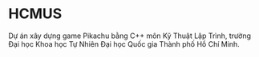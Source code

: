 # HCMUS
Dự án xây dựng game Pikachu bằng C++ môn Kỹ Thuật Lập Trình, trường Đại học Khoa học Tự Nhiên Đại học Quốc gia Thành phố Hồ Chí Minh.
